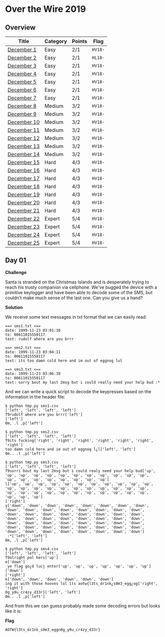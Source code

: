 # Over the Wire 2019


## Overview


Title                                             | Category    | Points | Flag
------------------------------------------------- | ----------- | ------ | ------------------------------
[December 1 ](#day-01)                            | Easy        | 2/1    | `HV18-`
[December 2 ](#day-02)                            | Easy        | 2/1    | `HL18-`
[December 3 ](#day-03)                            | Easy        | 2/1    | `HV18-`
[December 4 ](#day-04)                            | Easy        | 2/1    | `HV18-`
[December 5 ](#day-05)                            | Easy        | 2/1    | `HV18-`
[December 6 ](#day-06)                            | Easy        | 2/1    | `HV18-`
[December 7 ](#day-07)                            | Easy        | 2/1    | `HV18-`
[December 8 ](#day-08)                            | Medium      | 3/2    | `HV18-`
[December 9 ](#day-09)                            | Medium      | 3/2    | `HV18-`
[December 10](#day-10)                            | Medium      | 3/2    | `HV18-`
[December 11](#day-11)                            | Medium      | 3/2    | `HV18-`
[December 12](#day-12)                            | Medium      | 3/2    | `HV18-`
[December 13](#day-13)                            | Medium      | 3/2    | `HV18-`
[December 14](#day-14-)                           | Medium      | 3/2    | `HV18-`
[December 15](#day-15-)                           | Hard        | 4/3    | `HV18-`
[December 16](#day-16-)                           | Hard        | 4/3    | `HV18-`
[December 17](#day-17-)                           | Hard        | 4/3    | `HV18-`
[December 18](#day-18-)                           | Hard        | 4/3    | `HV18-`
[December 19](#day-19-)                           | Hard        | 4/3    | `HV18-`
[December 20](#day-20-)                           | Hard        | 4/3    | `HV18-`
[December 21](#day-21-)                           | Hard        | 4/3    | `HV18-`
[December 22](#day-22-)                           | Expert      | 5/4    | `HV18-`
[December 23](#day-23-)                           | Expert      | 5/4    | `HV18-`
[December 24](#day-24-)                           | Expert      | 5/4    | `HV18-`
[December 25](#day-25-)                           | Expert      | 5/4    | `HV18-`

## Day 01

**Challenge**

Santa is stranded on the Christmas Islands and is desperately trying to reach his trusty companion via cellphone. We've bugged the device with a primitive keylogger and have been able to decode some of the SMS, but couldn't make much sense of the last one. Can you give us a hand?

**Solution**

We receive some text messages in txt format that we can easily read:

```
==> sms1.txt <==
date: 1999-11-23 03:01:10
to: 00611015550117
text: rudolf where are you brrr

==> sms2.txt <==
date: 1999-11-23 03:04:11
to: 00611015550117
text: its too damn cold here and im out of eggnog lul

==> sms3.txt <==
date: 1999-11-23 03:06:39
to: 00611015550117
text: sorry bout my last 2msg but i could really need your help bud :*
```

And we can write a quick script to decode the keypresses based on the information in the header file:

```
$ python tmp.py sms1.csv
['left', 'left', 'left', 'left']
T9rudolf where are you brrr['left']
['left']
0m, .l ,p['left']

$ python tmp.py sms2.csv
['left', 'left', 'left', 'left']
T9its fucking['right', 'right', 'right', 'right', 'right', 'right', 'right']
too damn cold here and im out of eggnog l¿l['left', 'left']
0m.. .l ,p['left']

$ python tmp.py sms3.csv
['left', 'left', 'left', 'left']
T9sorri bout my last 2msg but i could realy need your help bud['up', 'up', 'up', 'up', 'up', 'up', 'up', 'up', 'up', 'up', 'up', 'up', 'up', 'up', 'up', 'up', 'up', 'up', 'up', 'up']
l['up', 'up', 'up', 'up', 'up', 'up', 'up', 'up', 'up', 'up', 'up', 'up', 'up', 'up', 'up', 'up', 'up', 'up', 'up', 'up', 'up', 'up', 'up', 'up', 'up', 'up', 'up', 'up', 'up', 'up', 'up', 'up', 'up', 'up', 'up', 'up']
['right']
y['down', 'down', 'down', 'down', 'down', 'down', 'down', 'down', 'down', 'down', 'down', 'down', 'down', 'down', 'down', 'down', 'down', 'down', 'down', 'down', 'down', 'down', 'down', 'down', 'down', 'down', 'down', 'down', 'down', 'down', 'down', 'down', 'down', 'down', 'down', 'down', 'down', 'down', 'down', 'down', 'down', 'down', 'down', 'down', 'down', 'down', 'down', 'down', 'down', 'down', 'down', 'down', 'down', 'down', 'down', 'down']
 :*['left', 'left']
0m, .l ,p['left']

$ python tmp.py sms4.csv
['left', 'left', 'left', 'left']
T9alright pal hers['up']
e['down']
 ye flag go¿d lucj enter['up', 'up', 'up', 'up', 'up', 'up', 'up']
['down']
['right']
k['down', 'down', 'down', 'down', 'down', 'down']
ing it with those hooves lol its aotw{l3ts_dr1nk¿s0m3_egg¿og['right', 'right']
0g_y0u_cr4zy_d33r}['left', 'left']
0m.. .l ,p['left']
```

And from this we can guess probably made some decoding errors but looks like it is:

**Flag**
```
AOTW{l3ts_dr1nk_s0m3_eggn0g_y0u_cr4zy_d33r}
```
